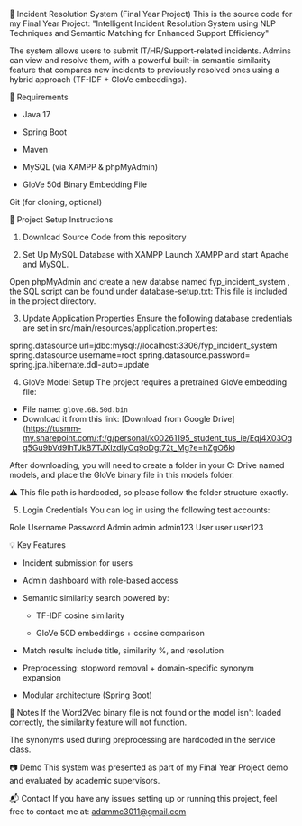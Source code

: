 🧠 Incident Resolution System (Final Year Project)
This is the source code for my Final Year Project:
"Intelligent Incident Resolution System using NLP Techniques and Semantic Matching for Enhanced Support Efficiency"

The system allows users to submit IT/HR/Support-related incidents. Admins can view and resolve them, with a powerful built-in semantic similarity feature that compares new incidents to previously resolved ones using a hybrid approach (TF-IDF + GloVe embeddings).

🔧 Requirements
- Java 17

- Spring Boot

- Maven

- MySQL (via XAMPP & phpMyAdmin)

- GloVe 50d Binary Embedding File

Git (for cloning, optional)

📁 Project Setup Instructions
1. Download Source Code from this repository

2. Set Up MySQL Database with XAMPP
Launch XAMPP and start Apache and MySQL.

Open phpMyAdmin and create a new databse named fyp_incident_system , the SQL script can be found under database-setup.txt:
This file is included in the project directory.


3. Update Application Properties
Ensure the following database credentials are set in src/main/resources/application.properties:

spring.datasource.url=jdbc:mysql://localhost:3306/fyp_incident_system
spring.datasource.username=root
spring.datasource.password=
spring.jpa.hibernate.ddl-auto=update

4. GloVe Model Setup
The project requires a pretrained GloVe embedding file:

- File name: `glove.6B.50d.bin`
- Download it from this link: [Download from Google Drive]  (https://tusmm-my.sharepoint.com/:f:/g/personal/k00261195_student_tus_ie/Eqj4X03Ogq5Gu9bVd9lhTJkB7TJXIzdIyOq9oDgt72t_Mg?e=hZgO6k)

After downloading, you will need to create a folder in your C: Drive named models, and place the GloVe binary file in this models folder.

⚠️ This file path is hardcoded, so please follow the folder structure exactly.


5. Login Credentials
You can log in using the following test accounts:

Role	Username	Password
Admin	admin	admin123
User	user	user123

💡 Key Features
- Incident submission for users

- Admin dashboard with role-based access

- Semantic similarity search powered by:

    - TF-IDF cosine similarity

    - GloVe 50D embeddings + cosine comparison

- Match results include title, similarity %, and resolution

- Preprocessing: stopword removal + domain-specific synonym expansion

- Modular architecture (Spring Boot)

📌 Notes
If the Word2Vec binary file is not found or the model isn't loaded correctly, the similarity feature will not function.

The synonyms used during preprocessing are hardcoded in the service class.

📷 Demo
This system was presented as part of my Final Year Project demo and evaluated by academic supervisors.

📬 Contact
If you have any issues setting up or running this project, feel free to contact me at:
adammc3011@gmail.com
